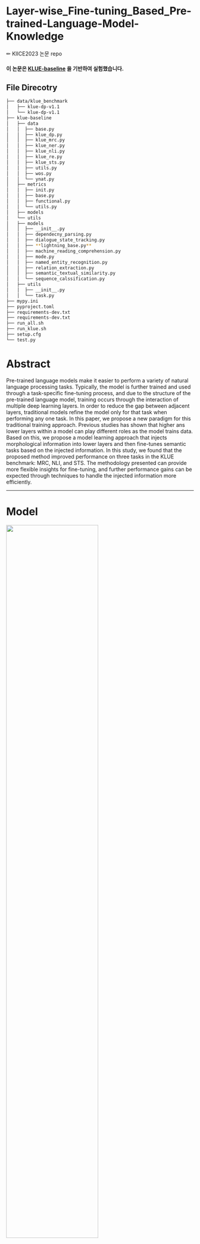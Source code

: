 # Layer-wise_Fine-tuning_Based_Pre-trained-Language-Model-Knowledge
✏ KIICE2023 논문 repo

#### 이 논문은 [KLUE-baseline](https://github.com/KLUE-benchmark/KLUE-baseline) 을 기반하여 실험했습니다.

## File Direcotry
```bash
├── data/klue_benchmark
│   ├── klue-dp-v1.1
│   └── klue-dp-v1.1
├── klue-baseline
│   ├── data
│   │  ├── base.py
│   │  ├── klue_dp.py
│   │  ├── klue_mrc.py
│   │  ├── klue_ner.py
│   │  ├── klue_nli.py
│   │  ├── klue_re.py
│   │  ├── klue_sts.py
│   │  ├── utils.py
│   │  ├── wos.py
│   │  └── ynat.py
│   ├── metrics
│   │  ├── init.py
│   │  ├── base.py
│   │  ├── functional.py
│   │  └── utils.py
│   ├── models
│   └── utils
│   ├── models
│   │  ├── __init__.py
│   │  ├── dependecny_parsing.py
│   │  ├── dialogue_state_tracking.py
│   │  ├── **lightning_base.py**
│   │  ├── machine_reading_comprehension.py
│   │  ├── mode.py
│   │  ├── named_entity_recognition.py
│   │  ├── relation_extraction.py
│   │  ├── semantic_textual_similarity.py
│   │  └── sequence_calssification.py
│   ├── utils
│   │  ├── __init__.py
│   │  └── task.py
├── mypy.ini
├── pyproject.toml
├── requirements-dev.txt
├── requirements-dev.txt
├── run_all.sh
├── run_klue.sh
├── setup.cfg
└── test.py
``` 

# Abstract
Pre-trained language models make it easier to perform a variety of natural language processing tasks. Typically, the model is further trained and used through a task-specific fine-tuning process, and due to the structure of the pre-trained language model, training occurs through the interaction of multiple deep learning layers. In order to reduce the gap between adjacent layers, traditional models refine the model only for that task when performing any one task.
In this paper, we propose a new paradigm for this traditional training approach. Previous studies has shown that higher ans lower layers within a model can play different roles as the model trains data. Based on this, we propose a model learning approach that injects morphological information into lower layers and then fine-tunes semantic tasks based on the injected information. In this study, we found that the proposed method improved performance on three tasks in the KLUE benchmark: MRC, NLI, and STS. The methodology presented can provide more flexible insights for fine-tuning, and further performance gains can be expected through techniques to handle the injected information more efficiently.

---
# Model
<img src="https://github.com/HyeLynnKIM/Layer-wise_Fine-tuning_Based_Pre-trained-Language-Model-Knowledge/assets/64192139/2ca5bc54-3755-4485-b0bf-37d180588b01" width=70%>

#### [그림 1] 모델 학습 구조도 (MRC 기준)

---
# Version
```bash
pip install -r requirements.txt
``` 
